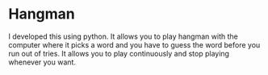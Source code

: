 # Hangman
I developed this using python. It allows you to play hangman with the computer where it picks a word and you have to guess the word before you run out of tries. It allows you to play continuously and stop playing whenever you want.
